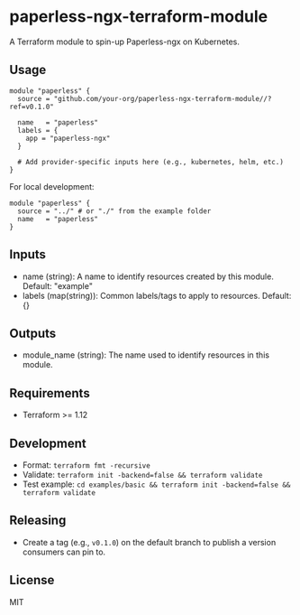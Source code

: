 # paperless-ngx-terraform-module

A Terraform module to spin-up Paperless-ngx on Kubernetes.
## Usage

```hcl
module "paperless" {
  source = "github.com/your-org/paperless-ngx-terraform-module//?ref=v0.1.0"

  name   = "paperless"
  labels = {
    app = "paperless-ngx"
  }

  # Add provider-specific inputs here (e.g., kubernetes, helm, etc.)
}
```

For local development:

```hcl
module "paperless" {
  source = "../" # or "./" from the example folder
  name   = "paperless"
}
```

## Inputs

- name (string): A name to identify resources created by this module. Default: "example"
- labels (map(string)): Common labels/tags to apply to resources. Default: {}

## Outputs

- module_name (string): The name used to identify resources in this module.

## Requirements

- Terraform >= 1.12

## Development

- Format: `terraform fmt -recursive`
- Validate: `terraform init -backend=false && terraform validate`
- Test example: `cd examples/basic && terraform init -backend=false && terraform validate`

## Releasing

- Create a tag (e.g., `v0.1.0`) on the default branch to publish a version consumers can pin to.

## License

MIT
